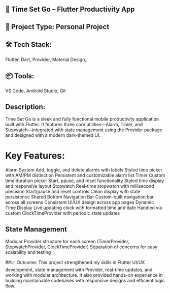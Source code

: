## 🔔 Time Set Go – Flutter Productivity App
## 📱 Project Type: Personal Project
## 🛠️ Tech Stack: 
Flutter, Dart, Provider, Material Design,
## 📦 Tools:
VS Code, Android Studio, Git

## Description:

Time Set Go is a sleek and fully functional mobile productivity application built with Flutter. It features three core utilities—Alarm, Timer, and Stopwatch—integrated with state management using the Provider package and designed with a modern dark-themed UI.

# Key Features:
Alarm System
Add, toggle, and delete alarms with labels
Styled time picker with AM/PM distinction
Persistent and customizable alarm list
Timer
Custom time duration picker
Start, pause, and reset functionality
Styled time display and responsive layout
Stopwatch
Real-time stopwatch with millisecond precision
Start/pause and reset controls
Clean display with state persistence
Shared Bottom Navigation Bar
Custom-built navigation bar across all screens
Consistent UI/UX design across app pages
Dynamic Time Display
Live updating clock with formatted time and date
Handled via custom ClockTimeProvider with periodic state updates

## State Management
Modular Provider structure for each screen (TimerProvider, StopwatchProvider, ClockTimeProvider)
Separation of concerns for easy scalability and testing

##📈 Outcome:
This project strengthened my skills in Flutter UI/UX development, state management with Provider, real-time updates, and working with modular architecture. It also provided hands-on experience in building maintainable codebases with responsive designs and efficient logic flow.

